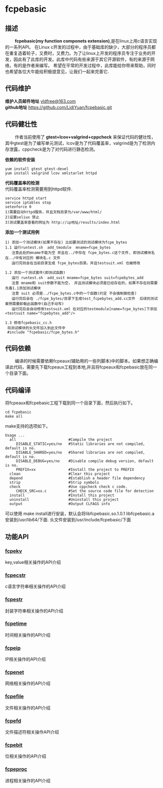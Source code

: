 # fcpebasic
## 描述
&emsp;&emsp; **fcpebasic(my function componets extension)**,是在linux上用c语言实现的一系列API。 在Linux c开发的过程中，由于基础库的缺少，大部分的程序员都在重复造着轮子，又费时，又费力。为了让linux上开发的程序员专注于业务的开发，因此有了此库的开发。此库中代码有些来源于其它开源软件，有的来源于网络，有的是作者来编写。 希望在平常的开发过程中，此库能给你带来帮助，同时也希望各位大牛能给积极提意见，让我们一起来完善它.<br/>

## 代码维护
__维护人员邮件地址__ yldfree@163.com <br/>
__github地址__ https://github.com/LidiYuan/fcpebasic.git <br/>  

## 代码健壮性
&emsp;&emsp; 作者当前使用了 __gtest+lcov+valgrind+cppcheck__ 来保证代码的健壮性，其中gtest是为了编写单元测试，lcov是为了代码覆盖率，valgrind是为了检测内存泄露，cppcheck是为了对代码进行静态检测。

__依赖的软件安装__
```
yum install gtest gtest-devel
yum install valgrind lcov xmlstarlet httpd
```
__代码覆盖率的检测__ <br/>
代码覆盖率检测需要用到httpd软件.<br/>
```
service httpd start
service iptables stop
setenforce 0
1)需要启动httpd服务，并且文档目录为/var/www/html/
2)设置seliux 禁止
3)测试覆盖率查看的网址为 http://ip地址/results/index.html
```
__添加一个测试用例__
```
1) 添加一个测试模块(如果不存在) 比如要测试的测试模块为fcpe_bytes
1.1 运行runtest.sh  add_tmodule  mname=fcpe_bytes
   注意此处的mname不能为空 并且在../中存在 fcpe_bytes.c这个文件, 即测试模块名在../中有对应的 模块名.c 文件
   运行完则会在当前目录生成 fcpe_bytes目录。并且testsuit.xml 也被修改

1.2 添加一个测试套件(即测试函数)
   运行 runtest.sh  add_suit mname=fcpe_bytes suit=fcpebytes_add
   注意 mname和 suit参数不能为空， 并且测试模块必须是已经存在的，如果不存在则需要先看1.1添加测试模块
   注意 suit 必须是../fcpe_bytes.c中的一个函数(约定 不会强制做检查)
   运行完后会在 ./fcpe_bytes/目录下生成test_fcpebytes_add.cc文件  后续的测试案例需要卸载此函数中(自己手动写)
   运行完后会自动修改testsuit.xml 在对应的testmodule[name=fcpe_bytes]下添加 <testsuit name="fcpebytes_add"/>

1.3 修改fcpebasic_cc.h
 将测试模块的头文件加入到此文件中
 #include "fcpebasic/fcpe_bytes.h"
```

## 代码依赖
&emsp;&emsp; 编译的时候需要依赖fcpeaux(辅助用的一些列脚本)中的脚本。如果想正确编译此代码，需要先下载fcpeaux工程到本地,并且将fcpeaux和fcpebasic放在同一个目录下面。

## 代码编译
将fcpeaux和fcpebasic工程下载到同一个目录下面，然后执行如下。
```
cd fcpebasic
make all
```
make支持的选项如下。
```
Usage ...
  all                        #Compile the project
     DISABLE_STATIC=yes/no   #Static libraries are not compiled, default is no.
     DISABLE_SHARED=yes/no   #Shared libraries are not compiled, default is no.
     DISABLE_DEBUG=yes/no    #Disable compile debug version, default is no.
     PREFIX=xx               #Install the project to PREFIX
  clean                      #Clear this project
  depend                     #Establish a header file dependency
  strip                      #Strip symbols
  check                      #Use cppcheck check c code.
     CHECK_SRC=xx.c          #Set the source code file for detection
  install                    #Install this project
  uninstall                  #Uninstall this project
  output                     #Output CLFAGS info
```
可以使用 make install进行安装，默认会将libfcpebasic.so.1.0.1 libfcpebasic.a 安装到/usr/lib64/下面. 头文件安装到/usr/include/fcpebasic/下面


## 功能API
### [fcpekv](doc/fcpekv.md "click to jump")
key,value相关操作的API介绍

### [fcpecstr](doc/fcpecstr.md "click to jump")
c语言字符串相关操作的API介绍

### [fcpestr](doc/fcpestr.md "click to jump")
封装字符串相关操作的API介绍

### [fcpetime](doc/fcpetime.md "click to jump")
时间相关操作的API介绍

### [fcpeip](doc/fcpeip.md "click to jump")
IP相关操作的API介绍

### [fcpenet](doc/fcpenet.md "click to jump")
网络相关操作的API介绍

### [fcpefile](doc/fcpefile.md "click to jump")
文件相关操作的API介绍

### [fcpefd](doc/fcpefd.md "click to jump")
文件描述符相关操作API介绍

### [fcpebit](doc/fcpebit.md "click to jump")
位相关操作的API介绍

### [fcpeproc](doc/fcpeproc.md "click to jump")
进程相关操作的API介绍
